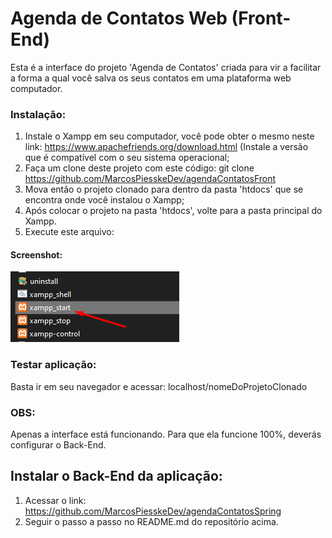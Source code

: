 # Agenda de Contatos Web (Front-End)

Esta é a interface do projeto 'Agenda de Contatos' criada para vir a facilitar a forma a qual você salva os seus contatos em uma plataforma web computador.

### Instalação:

1. Instale o Xampp em seu computador, você pode obter o mesmo neste link: https://www.apachefriends.org/download.html (Instale a versão que é compatível com o seu sistema operacional; 
2. Faça um clone deste projeto com este código:  git clone https://github.com/MarcosPiesskeDev/agendaContatosFront
3. Mova então o projeto clonado para dentro da pasta 'htdocs' que se encontra onde você instalou o Xampp;
4. Após colocar o projeto na pasta 'htdocs', volte para a pasta principal do Xampp.
5. Execute este arquivo: 

#### Screenshot:
![star_xampp](https://github.com/MarcosPiesskeDev/agendaContatosFront/blob/master/start_xampp.png) 

### Testar aplicação:
Basta ir em seu navegador e acessar: localhost/nomeDoProjetoClonado

### OBS:
Apenas a interface está funcionando. Para que ela funcione 100%, deverás configurar o Back-End. 

## Instalar o Back-End da aplicação:

1. Acessar o link: https://github.com/MarcosPiesskeDev/agendaContatosSpring
2. Seguir o passo a passo no README.md do repositório acima.

